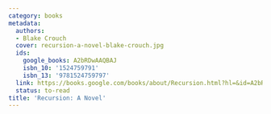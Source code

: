 ```yaml
---
category: books
metadata:
  authors:
  - Blake Crouch
  cover: recursion-a-novel-blake-crouch.jpg
  ids:
    google_books: A2bRDwAAQBAJ
    isbn_10: '1524759791'
    isbn_13: '9781524759797'
  link: https://books.google.com/books/about/Recursion.html?hl=&id=A2bRDwAAQBAJ
  status: to-read
title: 'Recursion: A Novel'
---
```

